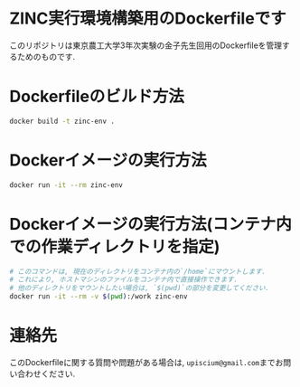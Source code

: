 # ZINC実行環境構築用のDockerfileです
このリポジトリは東京農工大学3年次実験の金子先生回用のDockerfileを管理するためのものです. 

# Dockerfileのビルド方法
```bash
docker build -t zinc-env .
```

# Dockerイメージの実行方法
```bash
docker run -it --rm zinc-env
```

# Dockerイメージの実行方法(コンテナ内での作業ディレクトリを指定)
```bash
# このコマンドは, 現在のディレクトリをコンテナ内の`/home`にマウントします.
# これにより, ホストマシンのファイルをコンテナ内で直接操作できます.
# 他のディレクトリをマウントしたい場合は, `$(pwd)`の部分を変更してください.
docker run -it --rm -v $(pwd):/work zinc-env
```

# 連絡先
このDockerfileに関する質問や問題がある場合は, `upiscium@gmail.com`までお問い合わせください.
